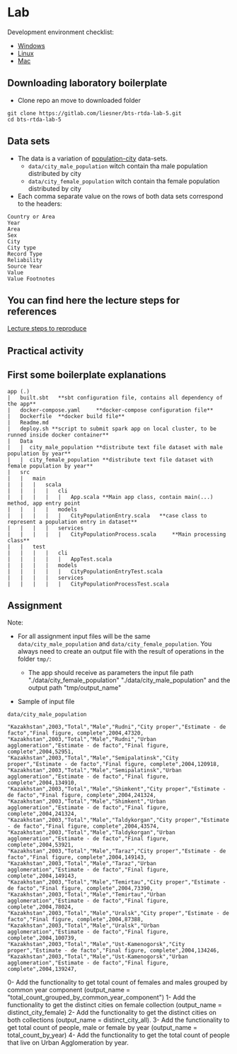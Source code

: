 # Lab

Development environment checklist:

- [Windows](docs/windowsChecklist.md)
- [Linux](docs/linuxChecklist.md)
- [Mac](docs/macChecklist.md)

## Downloading laboratory boilerplate

- Clone repo an move to downloaded folder
 
```terminal
git clone https://gitlab.com/liesner/bts-rtda-lab-5.git
cd bts-rtda-lab-5
```

## Data sets

- The data is a variation of  [population-city](https://github.com/datasets/population-city) data-sets.
    - ```data/city_male_population``` witch contain tha male population distributed by city
    - ```data/city_female_population``` witch contain tha female population distributed by city
- Each comma separate value on the rows of both data sets correspond to the headers: 

```terminal
Country or Area
Year
Area
Sex
City
City type
Record Type
Reliability
Source Year
Value
Value Footnotes
```    


## You can find here the lecture steps for references
[Lecture steps to reproduce](docs/conference_steps.md)


## Practical activity

## First some boilerplate explanations

```
app (.)
|   built.sbt   **sbt configuration file, contains all dependency of the app**
|   docker-compose.yaml     **docker-compose configuration file**
|   Dockerfile  **docker build file**
|   Readme.md 
|   deploy.sh **script to submit spark app on local cluster, to be runned inside docker container**
|   Data
|   |  city_male_population **distribute text file dataset with male population by year**
|   |  city_female_population **distribute text file dataset with female population by year**
|   src
|   |   main
|   |   |   scala
|   |   |   |   cli
|   |   |   |   |   App.scala **Main app class, contain main(...) method, app entry point
|   |   |   |   models
|   |   |   |   |   CityPopulationEntry.scala   **case class to represent a population entry in dataset**
|   |   |   |   services
|   |   |   |   |   CityPopulationProcess.scala     **Main processing class**
|   |   test
|   |   |   |   cli
|   |   |   |   |   AppTest.scala
|   |   |   |   models
|   |   |   |   |   CityPopulationEntryTest.scala
|   |   |   |   services
|   |   |   |   |   CityPopulationProcessTest.scala
```

## Assignment

Note: 
- For all assignment input files will be the same ```data/city_male_population``` and ```data/city_female_population```. You always need to create an output file with the result of operations in the folder ```tmp/```:
    - The app should receive as parameters the input file path "./data/city_female_population" "./data/city_male_population" 
    and the output path "tmp/output_name"    

- Sample of input file
```terminal
data/city_male_population

"Kazakhstan",2003,"Total","Male","Rudni","City proper","Estimate - de facto","Final figure, complete",2004,47320,
"Kazakhstan",2003,"Total","Male","Rudni","Urban agglomeration","Estimate - de facto","Final figure, complete",2004,52951,
"Kazakhstan",2003,"Total","Male","Semipalatinsk","City proper","Estimate - de facto","Final figure, complete",2004,120918,
"Kazakhstan",2003,"Total","Male","Semipalatinsk","Urban agglomeration","Estimate - de facto","Final figure, complete",2004,134910,
"Kazakhstan",2003,"Total","Male","Shimkent","City proper","Estimate - de facto","Final figure, complete",2004,241324,
"Kazakhstan",2003,"Total","Male","Shimkent","Urban agglomeration","Estimate - de facto","Final figure, complete",2004,241324,
"Kazakhstan",2003,"Total","Male","Taldykorgan","City proper","Estimate - de facto","Final figure, complete",2004,43574,
"Kazakhstan",2003,"Total","Male","Taldykorgan","Urban agglomeration","Estimate - de facto","Final figure, complete",2004,53921,
"Kazakhstan",2003,"Total","Male","Taraz","City proper","Estimate - de facto","Final figure, complete",2004,149143,
"Kazakhstan",2003,"Total","Male","Taraz","Urban agglomeration","Estimate - de facto","Final figure, complete",2004,149143,
"Kazakhstan",2003,"Total","Male","Temirtau","City proper","Estimate - de facto","Final figure, complete",2004,73390,
"Kazakhstan",2003,"Total","Male","Temirtau","Urban agglomeration","Estimate - de facto","Final figure, complete",2004,78024,
"Kazakhstan",2003,"Total","Male","Uralsk","City proper","Estimate - de facto","Final figure, complete",2004,87388,
"Kazakhstan",2003,"Total","Male","Uralsk","Urban agglomeration","Estimate - de facto","Final figure, complete",2004,100739,
"Kazakhstan",2003,"Total","Male","Ust-Kamenogorsk","City proper","Estimate - de facto","Final figure, complete",2004,134246,
"Kazakhstan",2003,"Total","Male","Ust-Kamenogorsk","Urban agglomeration","Estimate - de facto","Final figure, complete",2004,139247,
```

0- Add the functionality to get total count of females and males grouped by common year component 
(output_name = "total_count_grouped_by_common_year_component")
1- Add the functionality to get the distinct cities on female collection (output_name = distinct_city_female)
2- Add the functionality to get the distinct cities on both collections (output_name = distinct_city_all).
3- Add the functionality to get total count of people, male or female by year (output_name = total_count_by_year)
4- Add the functionality to get the total count of people that live on Urban Agglomeration by year.  
